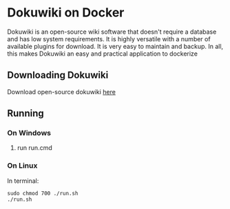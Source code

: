 # Dokuwiki on Docker

Dokuwiki is an open-source wiki software that doesn't require a database and has low system requirements. It is highly versatile with a number of available plugins for download. It is very easy to maintain and backup. In all, this makes Dokuwiki an easy and practical application to dockerize

## Downloading Dokuwiki

Download open-source dokuwiki [here](https://www.dokuwiki.org/dokuwiki)

## Running

### On Windows
  1. run run.cmd

### On Linux

In terminal:

```
sudo chmod 700 ./run.sh
./run.sh
```